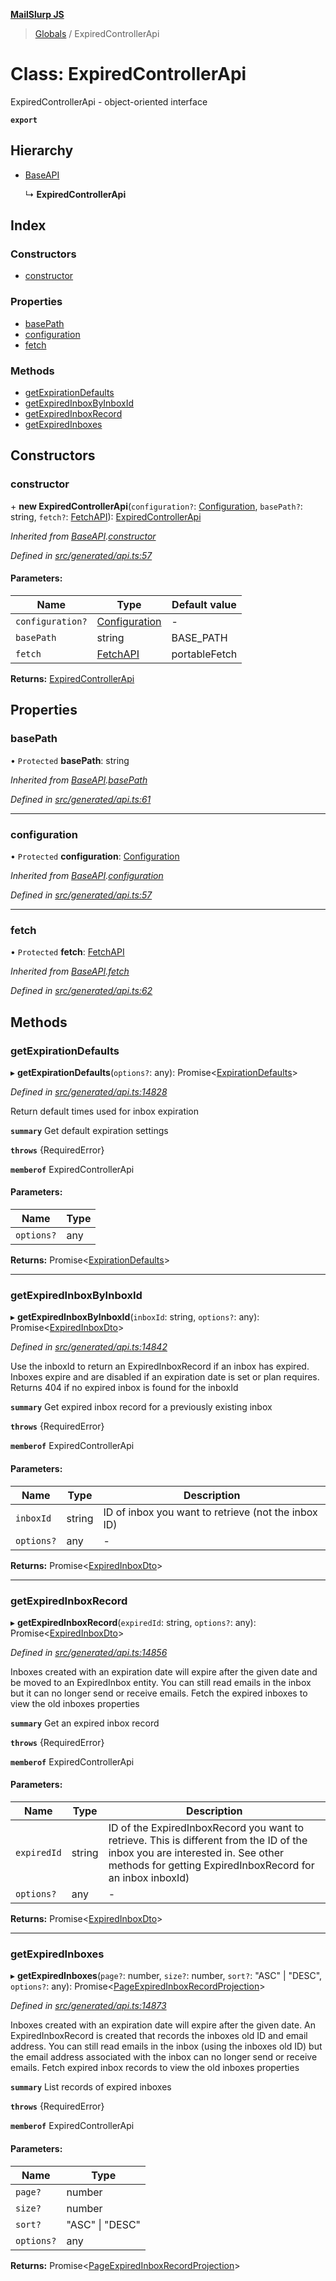 **[MailSlurp JS](../README.md)**

> [Globals](../README.md) / ExpiredControllerApi

# Class: ExpiredControllerApi

ExpiredControllerApi - object-oriented interface

**`export`** 

## Hierarchy

* [BaseAPI](baseapi.md)

  ↳ **ExpiredControllerApi**

## Index

### Constructors

* [constructor](expiredcontrollerapi.md#constructor)

### Properties

* [basePath](expiredcontrollerapi.md#basepath)
* [configuration](expiredcontrollerapi.md#configuration)
* [fetch](expiredcontrollerapi.md#fetch)

### Methods

* [getExpirationDefaults](expiredcontrollerapi.md#getexpirationdefaults)
* [getExpiredInboxByInboxId](expiredcontrollerapi.md#getexpiredinboxbyinboxid)
* [getExpiredInboxRecord](expiredcontrollerapi.md#getexpiredinboxrecord)
* [getExpiredInboxes](expiredcontrollerapi.md#getexpiredinboxes)

## Constructors

### constructor

\+ **new ExpiredControllerApi**(`configuration?`: [Configuration](configuration.md), `basePath?`: string, `fetch?`: [FetchAPI](../interfaces/fetchapi.md)): [ExpiredControllerApi](expiredcontrollerapi.md)

*Inherited from [BaseAPI](baseapi.md).[constructor](baseapi.md#constructor)*

*Defined in [src/generated/api.ts:57](https://github.com/mailslurp/mailslurp-client/blob/5a4fc29/src/generated/api.ts#L57)*

#### Parameters:

Name | Type | Default value |
------ | ------ | ------ |
`configuration?` | [Configuration](configuration.md) | - |
`basePath` | string | BASE\_PATH |
`fetch` | [FetchAPI](../interfaces/fetchapi.md) | portableFetch |

**Returns:** [ExpiredControllerApi](expiredcontrollerapi.md)

## Properties

### basePath

• `Protected` **basePath**: string

*Inherited from [BaseAPI](baseapi.md).[basePath](baseapi.md#basepath)*

*Defined in [src/generated/api.ts:61](https://github.com/mailslurp/mailslurp-client/blob/5a4fc29/src/generated/api.ts#L61)*

___

### configuration

• `Protected` **configuration**: [Configuration](configuration.md)

*Inherited from [BaseAPI](baseapi.md).[configuration](baseapi.md#configuration)*

*Defined in [src/generated/api.ts:57](https://github.com/mailslurp/mailslurp-client/blob/5a4fc29/src/generated/api.ts#L57)*

___

### fetch

• `Protected` **fetch**: [FetchAPI](../interfaces/fetchapi.md)

*Inherited from [BaseAPI](baseapi.md).[fetch](baseapi.md#fetch)*

*Defined in [src/generated/api.ts:62](https://github.com/mailslurp/mailslurp-client/blob/5a4fc29/src/generated/api.ts#L62)*

## Methods

### getExpirationDefaults

▸ **getExpirationDefaults**(`options?`: any): Promise\<[ExpirationDefaults](../interfaces/expirationdefaults.md)>

*Defined in [src/generated/api.ts:14828](https://github.com/mailslurp/mailslurp-client/blob/5a4fc29/src/generated/api.ts#L14828)*

Return default times used for inbox expiration

**`summary`** Get default expiration settings

**`throws`** {RequiredError}

**`memberof`** ExpiredControllerApi

#### Parameters:

Name | Type |
------ | ------ |
`options?` | any |

**Returns:** Promise\<[ExpirationDefaults](../interfaces/expirationdefaults.md)>

___

### getExpiredInboxByInboxId

▸ **getExpiredInboxByInboxId**(`inboxId`: string, `options?`: any): Promise\<[ExpiredInboxDto](../interfaces/expiredinboxdto.md)>

*Defined in [src/generated/api.ts:14842](https://github.com/mailslurp/mailslurp-client/blob/5a4fc29/src/generated/api.ts#L14842)*

Use the inboxId to return an ExpiredInboxRecord if an inbox has expired. Inboxes expire and are disabled if an expiration date is set or plan requires. Returns 404 if no expired inbox is found for the inboxId

**`summary`** Get expired inbox record for a previously existing inbox

**`throws`** {RequiredError}

**`memberof`** ExpiredControllerApi

#### Parameters:

Name | Type | Description |
------ | ------ | ------ |
`inboxId` | string | ID of inbox you want to retrieve (not the inbox ID) |
`options?` | any | - |

**Returns:** Promise\<[ExpiredInboxDto](../interfaces/expiredinboxdto.md)>

___

### getExpiredInboxRecord

▸ **getExpiredInboxRecord**(`expiredId`: string, `options?`: any): Promise\<[ExpiredInboxDto](../interfaces/expiredinboxdto.md)>

*Defined in [src/generated/api.ts:14856](https://github.com/mailslurp/mailslurp-client/blob/5a4fc29/src/generated/api.ts#L14856)*

Inboxes created with an expiration date will expire after the given date and be moved to an ExpiredInbox entity. You can still read emails in the inbox but it can no longer send or receive emails. Fetch the expired inboxes to view the old inboxes properties

**`summary`** Get an expired inbox record

**`throws`** {RequiredError}

**`memberof`** ExpiredControllerApi

#### Parameters:

Name | Type | Description |
------ | ------ | ------ |
`expiredId` | string | ID of the ExpiredInboxRecord you want to retrieve. This is different from the ID of the inbox you are interested in. See other methods for getting ExpiredInboxRecord for an inbox inboxId) |
`options?` | any | - |

**Returns:** Promise\<[ExpiredInboxDto](../interfaces/expiredinboxdto.md)>

___

### getExpiredInboxes

▸ **getExpiredInboxes**(`page?`: number, `size?`: number, `sort?`: \"ASC\" \| \"DESC\", `options?`: any): Promise\<[PageExpiredInboxRecordProjection](../interfaces/pageexpiredinboxrecordprojection.md)>

*Defined in [src/generated/api.ts:14873](https://github.com/mailslurp/mailslurp-client/blob/5a4fc29/src/generated/api.ts#L14873)*

Inboxes created with an expiration date will expire after the given date. An ExpiredInboxRecord is created that records the inboxes old ID and email address. You can still read emails in the inbox (using the inboxes old ID) but the email address associated with the inbox can no longer send or receive emails. Fetch expired inbox records to view the old inboxes properties

**`summary`** List records of expired inboxes

**`throws`** {RequiredError}

**`memberof`** ExpiredControllerApi

#### Parameters:

Name | Type |
------ | ------ |
`page?` | number |
`size?` | number |
`sort?` | \"ASC\" \| \"DESC\" |
`options?` | any |

**Returns:** Promise\<[PageExpiredInboxRecordProjection](../interfaces/pageexpiredinboxrecordprojection.md)>
